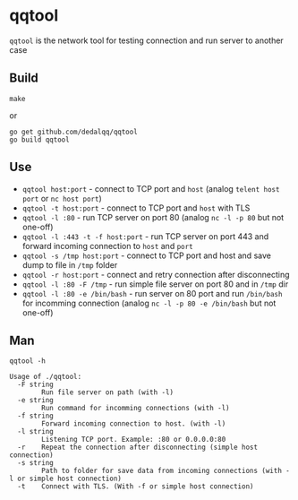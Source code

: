 # qqtool

`qqtool` is the network tool for testing connection and run server to another case

## Build

`make`

or

```
go get github.com/dedalqq/qqtool
go build qqtool
```

## Use

* `qqtool host:port` - connect to TCP port and `host` (analog `telent host port` or `nc host port`)
* `qqtool -t host:port` - connect to TCP port and `host` with TLS
* `qqtool -l :80` - run TCP server on port 80 (analog `nc -l -p 80` but not one-off)
* `qqtool -l :443 -t -f host:port` - run TCP server on port 443 and forward incoming connection to `host` and `port`
* `qqtool -s /tmp host:port` - connect to TCP port and host and save dump to file in `/tmp` folder
* `qqtool -r host:port` - connect and retry connection after disconnecting
* `qqtool -l :80 -F /tmp` - run simple file server on port 80 and in `/tmp` dir
* `qqtool -l :80 -e /bin/bash` - run server on 80 port and run `/bin/bash` for incomming connection (analog `nc -l -p 80 -e /bin/bash` but not one-off)

## Man

`qqtool -h`

```
Usage of ./qqtool:
  -F string
        Run file server on path (with -l)
  -e string
        Run command for incomming connections (with -l)
  -f string
        Forward incoming connection to host. (with -l)
  -l string
        Listening TCP port. Example: :80 or 0.0.0.0:80
  -r    Repeat the connection after disconnecting (simple host connection)
  -s string
        Path to folder for save data from incoming connections (with -l or simple host connection)
  -t    Connect with TLS. (With -f or simple host connection)
```